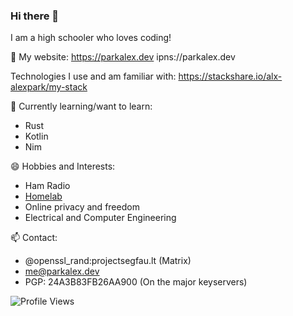 ### Hi there 👋

I am a high schooler who loves coding!

🔗 My website: https://parkalex.dev ipns://parkalex.dev

Technologies I use and am familiar with: https://stackshare.io/alx-alexpark/my-stack

🌱 Currently learning/want to learn:
- Rust
- Kotlin
- Nim

😄 Hobbies and Interests:
- Ham Radio
- [Homelab](https://reddit.com/r/homelab/)
- Online privacy and freedom
- Electrical and Computer Engineering

📫 Contact:
- @openssl_rand:projectsegfau.lt (Matrix)
- me@parkalex.dev
- PGP: 24A3B83FB26AA900 (On the major keyservers)
<!--
**alx-alexpark/alx-alexpark** is a ✨ _special_ ✨ repository because its `README.md` (this file) appears on your GitHub profile.

Here are some ideas to get you started:

- 🔭 I’m currently working on ...
- 🌱 I’m currently learning ...
- 👯 I’m looking to collaborate on ...
- 🤔 I’m looking for help with ...
- 💬 Ask me about ...
- 📫 How to reach me: ...
- 😄 Pronouns: ...
- ⚡ Fun fact: ...
-->

![Profile Views](https://komarev.com/ghpvc/?username=alx-alexpark&color=brightgreen)
